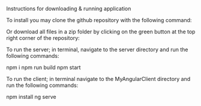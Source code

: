 Instructions for downloading & running application

To install you may clone the github repository with the following command:



Or download all files in a zip folder by clicking on the green button at the top right corner of the repository: 


To run the server; in terminal, navigate to the server directory and run the following commands:

npm i
npm run build
npm start


To run the client; in terminal navigate to the MyAngularClient directory and run the following commands:

npm install
ng serve

